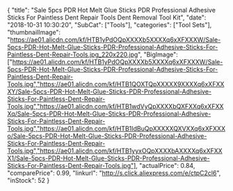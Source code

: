 {
	"title": "Sale 5pcs PDR Hot Melt Glue Sticks PDR Professional Adhesive Sticks For Paintless Dent Repair Tools Dent Removal Tool Kit",
	"date": "2018-10-31 10:30:20",
	"SubCat": ["Tools"],
	"categories": ["Tool Sets"],
	"thumbnailImage": "https://ae01.alicdn.com/kf/HTB1yPdOQpXXXXb5XXXXq6xXFXXXW/Sale-5pcs-PDR-Hot-Melt-Glue-Sticks-PDR-Professional-Adhesive-Sticks-For-Paintless-Dent-Repair-Tools.jpg_220x220.jpg",
	"BigImage": ["https://ae01.alicdn.com/kf/HTB1yPdOQpXXXXb5XXXXq6xXFXXXW/Sale-5pcs-PDR-Hot-Melt-Glue-Sticks-PDR-Professional-Adhesive-Sticks-For-Paintless-Dent-Repair-Tools.jpg","https://ae01.alicdn.com/kf/HTB1QOXTQpXXXXX9XXXXq6xXFXXXY/Sale-5pcs-PDR-Hot-Melt-Glue-Sticks-PDR-Professional-Adhesive-Sticks-For-Paintless-Dent-Repair-Tools.jpg","https://ae01.alicdn.com/kf/HTB1wdVyQpXXXXbQXFXXq6xXFXXXq/Sale-5pcs-PDR-Hot-Melt-Glue-Sticks-PDR-Professional-Adhesive-Sticks-For-Paintless-Dent-Repair-Tools.jpg","https://ae01.alicdn.com/kf/HTB1IdBuQpXXXXXQXVXXq6xXFXXXo/Sale-5pcs-PDR-Hot-Melt-Glue-Sticks-PDR-Professional-Adhesive-Sticks-For-Paintless-Dent-Repair-Tools.jpg","https://ae01.alicdn.com/kf/HTB1yyxOQpXXXXbAXXXXq6xXFXXX1/Sale-5pcs-PDR-Hot-Melt-Glue-Sticks-PDR-Professional-Adhesive-Sticks-For-Paintless-Dent-Repair-Tools.jpg"],
	"actualPrice": 0.84,
	"comparePrice": 0.99,
	"linkurl": "http://s.click.aliexpress.com/e/ctpC2cl6",
	"inStock": 52
}
